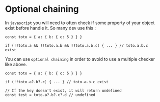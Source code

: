 # Optional chaining

In `javascript` you will need to often check if some property of your object exist before handle it. So many dev use this :

```text
const toto = { a: { b: { c: 5 } } }

if (!!toto.a && !!toto.a.b && !!toto.a.b.c) { ... } // toto.a.b.c exist
```

You can use `optional chaining` in order to avoid to use a multiple checker like above.

```text
const toto = { a: { b: { c: 5 } } }

if (!!toto.a?.b?.c) { ... } // toto.a.b.c exist

// If the key doesn't exist, it will return undefined
const test = toto.a?.b?.c?.d // undefined
```



